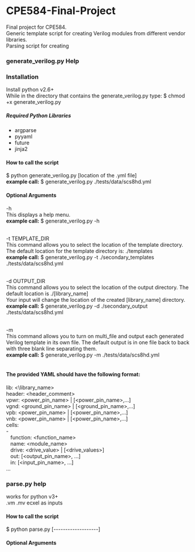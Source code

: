 # CPE584-Final-Project
Final project for CPE584.  
Generic template script for creating Verilog modules from different vendor libraries.   
Parsing script for creating


### generate_verilog.py Help
### Installation
Install python v2.6+    
While in the directory that contains the generate_verilog.py type: $ chmod +x generate_verilog.py
##### Required Python Libraries
- argparse   
- pyyaml  
- future  
- jinja2

#### How to call the script
$ python generate_verilog.py [location of the .yml file]  
**example call:** $ generate_verilog.py ./tests/data/scs8hd.yml
#### Optional Arguments   

-h   
This displays a help menu.    
**example call:** $ generate_verilog.py -h
&nbsp;  
&nbsp;

-t TEMPLATE_DIR   
This command allows you to select the location of the template directory. The default location for the template directory is: ./templates   
**example call:** $ generate_verilog.py -t ./secondary_templates ./tests/data/scs8hd.yml
&nbsp;  
&nbsp;

-d OUTPUT_DIR   
This command allows you to select the location of the output directory. The default location is ./[library_name]    
Your input will change the location of the created [library_name] directory.  
**example call:** $ generate_verilog.py -d ./secondary_output ./tests/data/scs8hd.yml
&nbsp;  
&nbsp;

-m   
This command allows you to turn on multi_file and output each generated Verilog template in its own file. The default output is in one file back to back with three blank line separating them.  
**example call:** $ generate_verilog.py -m ./tests/data/scs8hd.yml
&nbsp;  
&nbsp;

#### The provided YAML should have the following format:

lib: <\library_name>  
header: \<header_comment>   
vpwr: \<power_pin_name> | [\<power_pin_name>,...]   
vgnd: \<ground_pin_name> | [\<ground_pin_name>,...]   
vpb: \<power_pin_name> | [\<power_pin_name>,...]    
vnb: \<power_pin_name> | [\<power_pin_name>,...]    
cells:   
\-  
&nbsp;&nbsp;  function: \<function_name>  
&nbsp;&nbsp;  name: \<module_name>  
&nbsp;&nbsp;  drive: \<drive_value> | [\<drive_values>]   
&nbsp;&nbsp;  out: [\<output_pin_name>, ...]  
&nbsp;&nbsp;  in: [\<input_pin_name>, ...]  
...

### parse.py help
works for python v3+   
.vm .mv ecxel as inputs

#### How to call the script
$ python parse.py [-------------------]

#### Optional Arguments
